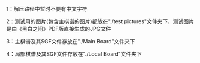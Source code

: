 1：解压路径中暂时不要有中文字符

2：测试用的图片(包含主棋谱的图片)都放在"./test pictures"文件夹下，测试图片是由《黑白之间》PDF版直接生成的JPG文件

3：主棋谱及其SGF文件存放在"./Main Board"文件夹下

4：局部棋谱及其SGF文件存放在"./Local Board"文件夹下